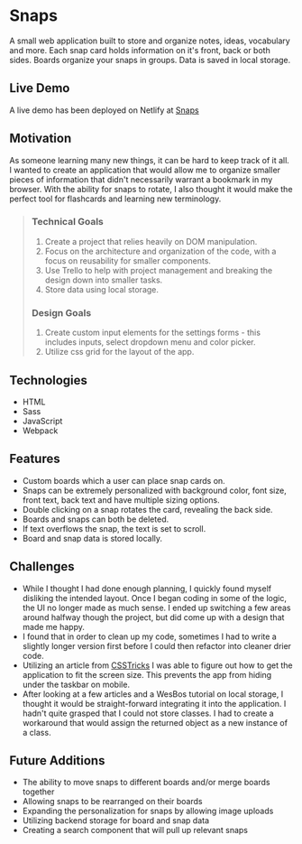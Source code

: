 # Snaps
A small web application built to store and organize notes, ideas, vocabulary and more. Each snap card holds information on it's front, back or both sides. Boards organize your snaps in groups. Data is saved in local storage.

## Live Demo

A live demo has been deployed on Netlify at [Snaps](https://snaps.netlify.com/)

## Motivation

As someone learning many new things, it can be hard to keep track of it all. I wanted to create an application that would allow me to organize smaller pieces of information that didn't necessarily warrant a bookmark in my browser. With the ability for snaps to rotate, I also thought it would make the perfect tool for flashcards and learning new terminology.

>### **Technical Goals**
> 1. Create a project that relies heavily on DOM manipulation.
> 2. Focus on the architecture and organization of the code, with a focus on reusability for smaller components.
> 3. Use Trello to help with project management and breaking the design down into smaller tasks.
> 4. Store data using local storage.
>### **Design Goals**
>1. Create custom input elements for the settings forms - this includes inputs, select dropdown menu and color picker.
>2.  Utilize css grid for the layout of the app.
>

## Technologies

* HTML
* Sass
* JavaScript
* Webpack

## Features

* Custom boards which a user can place snap cards on.
* Snaps can be extremely personalized with background color, font size, front text, back text and have multiple sizing options.
* Double clicking on a snap rotates the card, revealing the back side.
* Boards and snaps can both be deleted.
* If text overflows the snap, the text is set to scroll.
* Board and snap data is stored locally.

## Challenges

* While I thought I had done enough planning, I quickly found myself disliking the intended layout. Once I began coding in some of the logic, the UI no longer made as much sense. I ended up switching a few areas around halfway though the project, but did come up with a design that made me happy.
* I found that in order to clean up my code, sometimes I had to write a slightly longer version first before I could then refactor into cleaner drier code.
* Utilizing an article from [CSSTricks](https://css-tricks.com/the-trick-to-viewport-units-on-mobile/) I was able to figure out how to get the application to fit the screen size. This prevents the app from hiding under the taskbar on mobile.
* After looking at a few articles and a WesBos tutorial on local storage, I thought it would be straight-forward integrating it into the application. I hadn't quite grasped that I could not store classes. I had to create a workaround that would assign the returned object as a new instance of a class.

## Future Additions

* The ability to move snaps to different boards and/or merge boards together
* Allowing snaps to be rearranged on their boards
* Expanding the personalization for snaps by allowing image uploads
* Utilizing backend storage for board and snap data
* Creating a search component that will pull up relevant snaps